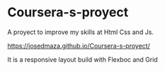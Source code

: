 # Coursera-s-proyect
A proyect to improve my skills at Html Css and Js.

https://josedmaza.github.io/Coursera-s-proyect/

It is a responsive layout build with Flexboc and Grid
